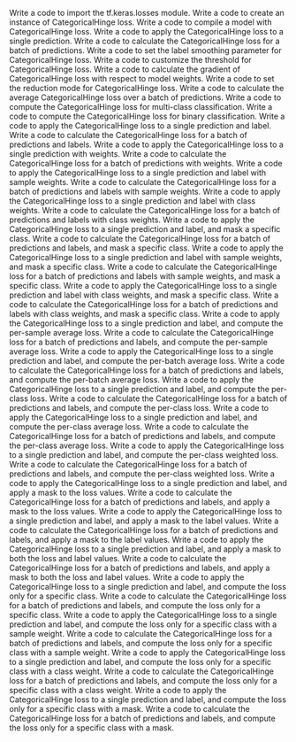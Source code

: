 Write a code to import the tf.keras.losses module.
Write a code to create an instance of CategoricalHinge loss.
Write a code to compile a model with CategoricalHinge loss.
Write a code to apply the CategoricalHinge loss to a single prediction.
Write a code to calculate the CategoricalHinge loss for a batch of predictions.
Write a code to set the label smoothing parameter for CategoricalHinge loss.
Write a code to customize the threshold for CategoricalHinge loss.
Write a code to calculate the gradient of CategoricalHinge loss with respect to model weights.
Write a code to set the reduction mode for CategoricalHinge loss.
Write a code to calculate the average CategoricalHinge loss over a batch of predictions.
Write a code to compute the CategoricalHinge loss for multi-class classification.
Write a code to compute the CategoricalHinge loss for binary classification.
Write a code to apply the CategoricalHinge loss to a single prediction and label.
Write a code to calculate the CategoricalHinge loss for a batch of predictions and labels.
Write a code to apply the CategoricalHinge loss to a single prediction with weights.
Write a code to calculate the CategoricalHinge loss for a batch of predictions with weights.
Write a code to apply the CategoricalHinge loss to a single prediction and label with sample weights.
Write a code to calculate the CategoricalHinge loss for a batch of predictions and labels with sample weights.
Write a code to apply the CategoricalHinge loss to a single prediction and label with class weights.
Write a code to calculate the CategoricalHinge loss for a batch of predictions and labels with class weights.
Write a code to apply the CategoricalHinge loss to a single prediction and label, and mask a specific class.
Write a code to calculate the CategoricalHinge loss for a batch of predictions and labels, and mask a specific class.
Write a code to apply the CategoricalHinge loss to a single prediction and label with sample weights, and mask a specific class.
Write a code to calculate the CategoricalHinge loss for a batch of predictions and labels with sample weights, and mask a specific class.
Write a code to apply the CategoricalHinge loss to a single prediction and label with class weights, and mask a specific class.
Write a code to calculate the CategoricalHinge loss for a batch of predictions and labels with class weights, and mask a specific class.
Write a code to apply the CategoricalHinge loss to a single prediction and label, and compute the per-sample average loss.
Write a code to calculate the CategoricalHinge loss for a batch of predictions and labels, and compute the per-sample average loss.
Write a code to apply the CategoricalHinge loss to a single prediction and label, and compute the per-batch average loss.
Write a code to calculate the CategoricalHinge loss for a batch of predictions and labels, and compute the per-batch average loss.
Write a code to apply the CategoricalHinge loss to a single prediction and label, and compute the per-class loss.
Write a code to calculate the CategoricalHinge loss for a batch of predictions and labels, and compute the per-class loss.
Write a code to apply the CategoricalHinge loss to a single prediction and label, and compute the per-class average loss.
Write a code to calculate the CategoricalHinge loss for a batch of predictions and labels, and compute the per-class average loss.
Write a code to apply the CategoricalHinge loss to a single prediction and label, and compute the per-class weighted loss.
Write a code to calculate the CategoricalHinge loss for a batch of predictions and labels, and compute the per-class weighted loss.
Write a code to apply the CategoricalHinge loss to a single prediction and label, and apply a mask to the loss values.
Write a code to calculate the CategoricalHinge loss for a batch of predictions and labels, and apply a mask to the loss values.
Write a code to apply the CategoricalHinge loss to a single prediction and label, and apply a mask to the label values.
Write a code to calculate the CategoricalHinge loss for a batch of predictions and labels, and apply a mask to the label values.
Write a code to apply the CategoricalHinge loss to a single prediction and label, and apply a mask to both the loss and label values.
Write a code to calculate the CategoricalHinge loss for a batch of predictions and labels, and apply a mask to both the loss and label values.
Write a code to apply the CategoricalHinge loss to a single prediction and label, and compute the loss only for a specific class.
Write a code to calculate the CategoricalHinge loss for a batch of predictions and labels, and compute the loss only for a specific class.
Write a code to apply the CategoricalHinge loss to a single prediction and label, and compute the loss only for a specific class with a sample weight.
Write a code to calculate the CategoricalHinge loss for a batch of predictions and labels, and compute the loss only for a specific class with a sample weight.
Write a code to apply the CategoricalHinge loss to a single prediction and label, and compute the loss only for a specific class with a class weight.
Write a code to calculate the CategoricalHinge loss for a batch of predictions and labels, and compute the loss only for a specific class with a class weight.
Write a code to apply the CategoricalHinge loss to a single prediction and label, and compute the loss only for a specific class with a mask.
Write a code to calculate the CategoricalHinge loss for a batch of predictions and labels, and compute the loss only for a specific class with a mask.